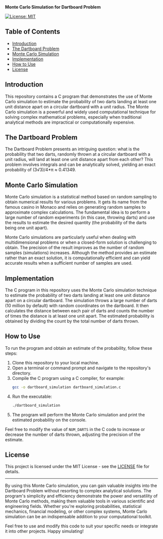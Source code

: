 **Monte Carlo Simulation for Dartboard Problem**

[![License: MIT](https://img.shields.io/badge/License-MIT-blue.svg)](https://opensource.org/licenses/MIT)

## Table of Contents
- [Introduction](#introduction)
- [The Dartboard Problem](#the-dartboard-problem)
- [Monte Carlo Simulation](#monte-carlo-simulation)
- [Implementation](#implementation)
- [How to Use](#how-to-use)
- [License](#license)

## Introduction
This repository contains a C program that demonstrates the use of Monte Carlo simulation to estimate the probability of two darts landing at least one unit distance apart on a circular dartboard with a unit radius. The Monte Carlo simulation is a powerful and widely used computational technique for solving complex mathematical problems, especially when traditional analytical methods are impractical or computationally expensive.

## The Dartboard Problem
The Dartboard Problem presents an intriguing question: what is the probability that two darts, randomly thrown at a circular dartboard with a unit radius, will land at least one unit distance apart from each other? This problem involves integrals and can be analytically solved, yielding an exact probability of (3√3)/4*π ≈ 0.41349.

## Monte Carlo Simulation
Monte Carlo simulation is a statistical method based on random sampling to obtain numerical results for various problems. It gets its name from the famous casino in Monaco and relies on generating random samples to approximate complex calculations. The fundamental idea is to perform a large number of random experiments (in this case, throwing darts) and use the results to estimate the desired quantity (the probability of the darts being one unit apart).

Monte Carlo simulations are particularly useful when dealing with multidimensional problems or when a closed-form solution is challenging to obtain. The precision of the result improves as the number of random samples (simulations) increases. Although the method provides an estimate rather than an exact solution, it is computationally efficient and can yield accurate results when a sufficient number of samples are used.

## Implementation
The C program in this repository uses the Monte Carlo simulation technique to estimate the probability of two darts landing at least one unit distance apart on a circular dartboard. The simulation throws a large number of darts (10 million by default) with random coordinates on the dartboard. It then calculates the distance between each pair of darts and counts the number of times the distance is at least one unit apart. The estimated probability is obtained by dividing the count by the total number of darts thrown.

## How to Use
To run the program and obtain an estimate of the probability, follow these steps:
1. Clone this repository to your local machine.
2. Open a terminal or command prompt and navigate to the repository's directory.
3. Compile the C program using a C compiler, for example:
    ```bash
    gcc -o dartboard_simulation dartboard_simulation.c
    ```
4. Run the executable:
    ```bash
    ./dartboard_simulation
    ```
5. The program will perform the Monte Carlo simulation and print the estimated probability on the console.

Feel free to modify the value of `NUM_DARTS` in the C code to increase or decrease the number of darts thrown, adjusting the precision of the estimate.

## License
This project is licensed under the MIT License - see the [LICENSE](LICENSE) file for details.

---

By using this Monte Carlo simulation, you can gain valuable insights into the Dartboard Problem without resorting to complex analytical solutions. The program's simplicity and efficiency demonstrate the power and versatility of Monte Carlo methods, making them valuable tools in various scientific and engineering fields. Whether you're exploring probabilities, statistical mechanics, financial modeling, or other complex systems, Monte Carlo simulation can be an indispensable addition to your computational toolkit.

Feel free to use and modify this code to suit your specific needs or integrate it into other projects. Happy simulating!
